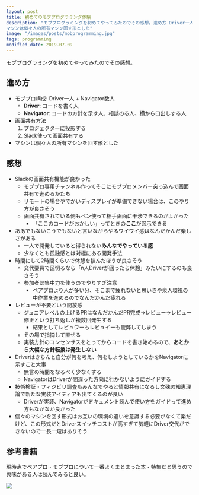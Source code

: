 ```yaml
---
layout: post
title: 初めてのモブプログラミング体験
description: "モブプログラミングを初めてやってみたのでその感想。進め方 Driver一人 + Navigator数人 Driver: コードを書く人 Navigator: コードの方針を示す人、相談のる人、横から口出しする人 画面共有方法 プロジェクターに投影する Slack使って画面共有する
マシンは個々人の所有マシン回す形とした"
image: "/images/posts/mobprogramming.jpg"
tags: programming
modified_date: 2019-07-09
---
```


モブプログラミングを初めてやってみたのでその感想。

## 進め方

- モブプロ構成: Driver一人 + Navigator数人
  - **Driver**: コードを書く人
  - **Navigator**: コードの方針を示す人、相談のる人、横から口出しする人
- 画面共有方法
  1. プロジェクターに投影する
  2. Slack使って画面共有する
- マシンは個々人の所有マシンを回す形とした

## 感想

- Slackの画面共有機能が良かった
  - モブプロ専用チャンネル作ってそこにモブプロメンバー突っ込んで画面共有で進めるかたち
  - リモートの場合やでかいディスプレイが準備できない場合は、このやり方が良さそう
  - 画面共有されている側もペン使って相手画面に干渉できるのがよかった
    - 「ここのコードがおかしい」ってときの**ここ**が図示できる
- ああでもないこうでもないと言いながらやるワイワイ感はなんだかんだ楽しさがある
  - 一人で開発していると得られない**みんなでやっている感**
  - 少なくとも孤独感とは対極にある開発手法
- 時間にして2時間くらいで休憩を挟んだほうが良さそう
  - 交代要員で区切るなら「n人Driverが回ったら休憩」みたいにするのも良さそう
  - 参加者は集中力を使うのでやりすぎ注意
    - ペアプロより人が多い分、そこまで疲れないと思いきや衆人環視の中作業を進めるのでなんだかんだ疲れる
- レビューが不要という開放感
  - ジュニアレベルの上げるPRはなんだかんだPR完成→レビュー→レビュー修正という打ち返しが複数回発生する
    - 結果としてレビュワーもレビュイーも疲弊してしまう
  - その場で指摘して直せる
  - 実装方針のコンセンサスをとってからコードを書き始めるので、**あとから大幅な方針転換は発生しない**
- Driverはきちんと自分が何を考え、何をしようとしているかをNavigatorに示すこと大事
  - 無言の時間をなるべく少なくする
  - NavigatorはDriverが間違った方向に行かないようにガイドする
- 技術検証・フィジビリ調査もみんなでやると情報共有になるし文殊の知恵理論で新たな実装アイディアも出てくるのが良い
  - Driverが実装、Navigatorがドキュメント読んで使い方をガイドって進め方もなかなか良かった
- 個々のマシンを回す形式はお互いの環境の違いを意識する必要がなくて楽だけど、この形式だとDriverスイッチコストが高すぎて気軽にDriver交代ができないので一長一短はありそう

## 参考書籍

現時点でペアプロ・モブプロについて一番よくまとまった本・特集だと思うので興味がある人は読んでみると良い。

<a href="https://www.amazon.co.jp/WEB-DB-PRESS-Vol-102-PRESS%E7%B7%A8%E9%9B%86%E9%83%A8/dp/4774194336/ref=as_li_ss_il?s=books&ie=UTF8&qid=1535914182&sr=1-1&keywords=web+db+%E3%83%A2%E3%83%96%E3%83%97%E3%83%AD&linkCode=li3&tag=toshimaru-22&linkId=247314e74b8dcb05c86ed16fc943a08a&language=ja_JP" target="_blank"><img border="0" src="//ws-fe.amazon-adsystem.com/widgets/q?_encoding=UTF8&ASIN=4774194336&Format=_SL250_&ID=AsinImage&MarketPlace=JP&ServiceVersion=20070822&WS=1&tag=toshimaru-22&language=ja_JP" ></a><img src="https://ir-jp.amazon-adsystem.com/e/ir?t=toshimaru-22&language=ja_JP&l=li3&o=9&a=4774194336" width="1" height="1" border="0" alt="" style="border:none !important; margin:0px !important;" />
